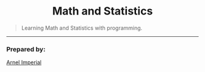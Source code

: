 <h1 align=center color=purple>Math and Statistics</h1> 

> Learning Math and Statistics with programming.

---

### Prepared by:
[Arnel Imperial](https://arnelimperial.bitbucket.io)

